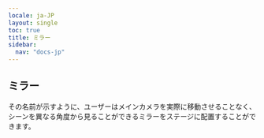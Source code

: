 ```yaml
---
locale: ja-JP
layout: single
toc: true
title: ミラー
sidebar:
  nav: "docs-jp"
---
```

## ミラー
その名前が示すように、ユーザーはメインカメラを実際に移動させることなく、シーンを異なる角度から見ることができるミラーをステージに配置することができます。